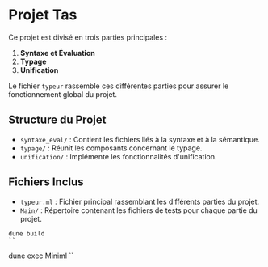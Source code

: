 # Projet Tas

Ce projet est divisé en trois parties principales :

1. **Syntaxe et Évaluation**
2. **Typage**
3. **Unification**

Le fichier `typeur` rassemble ces différentes parties pour assurer le fonctionnement global du projet.

## Structure du Projet
- `syntaxe_eval/` : Contient les fichiers liés à la syntaxe et à la sémantique.
- `typage/` : Réunit les composants concernant le typage.
- `unification/` : Implémente les fonctionnalités d'unification.

## Fichiers Inclus
- `typeur.ml` : Fichier principal rassemblant les différents parties du projet.
- `Main/` : Répertoire contenant les fichiers de tests pour chaque partie du projet.


````
dune build 
``

````
dune exec Miniml 
``